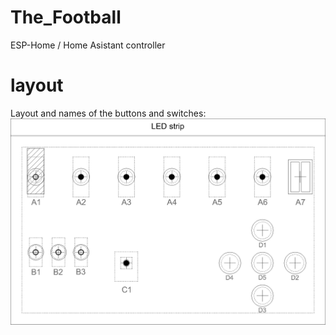 # The_Football
ESP-Home / Home Asistant controller

# layout
Layout and names of the buttons and switches:
<img src="https://github.com/Mathijs0/The_Football/raw/main/images/the%20football-Model.png">
